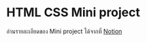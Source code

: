 # HTML CSS Mini project

อ่านรายละเอียดของ Mini project ได้จากที่ [Notion](https://techup.notion.site/HTML-CSS-Mini-Project-09f3d0c1f1ac43d5a5baab2d1cb649ef)

